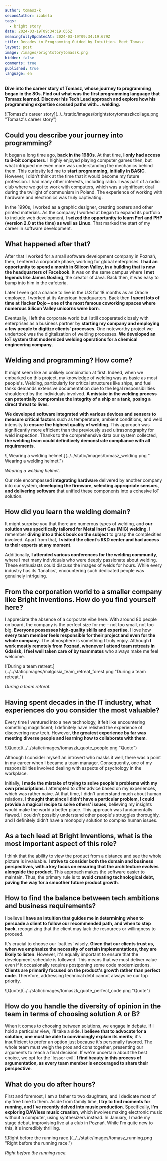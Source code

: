 ```yaml
---
author: tomasz-k
secondAuthor: izabela
tags:
  - bright story
date: 2024-03-19T09:34:19.655Z
meaningfullyUpdatedAt: 2024-03-19T09:34:19.679Z
title: Decades in Programming Guided by Intuition. Meet Tomasz
layout: post
image: /images/brightstorytomaszk.png
hidden: false
comments: true
published: true
language: en
---
```

**Dive into the career story of Tomasz, whose journey to programming began in the 80s. Find out what was the first programming language that Tomasz learned. Discover his Tech Lead approach and explore how his programming expertise crossed paths with… welding.**

<div className="image">![Tomasz's career story](../../static/images/brightstorytomaszkcollage.png "Tomasz's career story")</div>

## Could you describe your journey into programming?

It began a long time ago, **back in the 1980s**. At that time, **I only had access to 8-bit computers**. I highly enjoyed playing computer games then, but what intrigued me even more was understanding the mechanics behind them. This curiosity led me to **start programming, initially in BASIC**. However, I didn’t think at the time that it would become my future profession. I had many other interests, including radio. I was part of a radio club where we got to work with computers, which was a significant deal during the twilight of communism in Poland. The experience of working with hardware and electronics was truly captivating.

In the 1990s, I worked as a graphic designer, creating posters and other printed materials. As the company I worked at began to expand its portfolio to include web development, I **seized the opportunity to learn Perl and PHP (version 2.0 at the time) as well as Linux**. That marked the start of my career in software development.

## What happened after that?

After that I worked for a small software development company in Poznań, then, I entered a corporate phase, working for global enterprises. I **had an opportunity to spend a month in Silicon Valley, in a building that is now the headquarters of Facebook**. It was on the same campus where **I met legends like James Gosling**, the creator of Java. Back then, it was easy to bump into him in the cafeteria.

Later I even got a chance to live in the U.S for 18 months as an Oracle employee. I worked at its American headquarters. Back then **I spent lots of time at Hacker Dojo – one of the most famous coworking spaces where numerous Silicon Valley unicorns were born**.

Eventually, I left the corporate world but I still cooperated closely with enterprises as a business partner by **starting my company and employing a few people to digitize clients' processes**. One noteworthy project we undertook was the digitalization of welding processes. **We developed an IoT system that modernized welding operations for a chemical engineering company**.

## Welding and programming? How come?

It might seem like an unlikely combination at first. Indeed, when we embarked on this project, my knowledge of welding was as basic as most people's. Welding, particularly for critical structures like ships, and fuel tanks demands extensive documentation due to the legal responsibilities shouldered by the individuals involved. **A mistake in the welding process can potentially compromise the integrity of a ship or a tank, posing a direct threat to lives**. 

**We developed software integrated with various devices and sensors to measure critical factors** such as temperature, ambient conditions, and weld intensity to **ensure the highest quality of welding**. This approach was significantly more efficient than the previously used ultrasonography for weld inspection. Thanks to the comprehensive data our system collected, **the welding team could definitively demonstrate compliance with all requirements**.

<div className="image">![ Wearing a welding helmet.](../../static/images/tomasz_welding.png " Wearing a welding helmet.")</div>

*Wearing a welding helmet.*

Our role encompassed **integrating hardware** delivered by another company into our system, **developing the firmware, selecting appropriate sensors, and delivering software** that unified these components into a cohesive IoT solution.

## How did you learn the welding domain?

It might surprise you that there are numerous types of welding, and **our solution was specifically tailored for Metal Inert Gas (MIG) welding**. I remember **diving into a thick book on the subject** to grasp the complexities involved. Apart from that, **I visited the client’s R&D center and had access to their experts at any moment**. 

Additionally, **I attended various conferences for the welding community**, where I met many individuals who were deeply passionate about welding. These enthusiasts could discuss the images of welds for hours. While every industry has its 'fanatics', encountering such dedicated people was genuinely intriguing.

## From the corporation world to a smaller company like Bright Inventions. How do you find yourself here?

I appreciate the absence of a corporate vibe here. With around 80 people on board, the company is the perfect size for me – not too small, not too big. **Everyone possesses high-quality skills and expertise**. I love how **every team member feels responsible for their project and even for the whole company**. The atmosphere is something I truly enjoy. Although **I work mostly remotely from Poznań, whenever I attend team retreats in Gdańsk, I feel well taken care of by teammates** who always make me feel welcome.

<div className="image">![During a team retreat.](../../static/images/malgosia_team_retreat_forest.png "During a team retreat.")</div>

*During a team retreat.*

## Having spent decades in the IT industry, what experiences do you consider the most valuable?

Every time I ventured into a new technology, it felt like encountering something magnificent; I definitely have relished the experience of discovering new tech. However, **the greatest experience by far was meeting diverse people and learning how to collaborate with them**. 

<div className="image">![Quote](../../static/images/tomaszk_quote_people.png "Quote")</div>

Although I consider myself an introvert who masks it well, there was a point in my career when I became a team manager. Consequently, one of my responsibilities involved dealing with aspects of psychology in the workplace.

Initially, **I made the mistake of trying to solve people's problems with my own prescriptions**. I attempted to offer advice based on my experiences, which was rather naive. At that time, I didn't understand much about human relations. **I thought that since I didn't have a particular problem, I could provide a magical recipe to solve others' issues**, believing my insights would make the world a better place. This approach was fundamentally flawed. I couldn't possibly understand other people's struggles thoroughly, and I definitely didn't have a monopoly solution to complex human issues.

## As a tech lead at Bright Inventions, what is the most important aspect of this role?

I think that the ability to view the product from a distance and see the whole picture is invaluable. **I strive to consider both the domain and business perspectives, with a key focus on ensuring that the architecture evolves alongside the product**. This approach makes the software easier to maintain. Thus, the primary rule is to **avoid creating technological debt, paving the way for a smoother future product growth**.

## How to find the balance between tech ambitions and business requirements? 

I believe **I have an intuition that guides me in determining when to persuade a client to follow our recommended path, and when to step back**, recognizing that the client may lack the resources or willingness to proceed. 

It's crucial to choose our ‘battles’ wisely. **Given that our clients trust us, when we emphasize the necessity of certain implementations, they are likely to listen**. However, it's equally important to ensure that the development schedule is followed. This means that we must deliver value even if it occasionally requires postponing some code modernizations. **Clients are primarily focused on the product's growth rather than perfect code**. Therefore, addressing technical debt cannot always be our top priority.

<div className="image">![Quote](../../static/images/tomaszk_quote_perfect_code.png "Quote")</div>

## How do you handle the diversity of opinion in the team in terms of choosing solution A or B?

When it comes to choosing between solutions, we engage in debate. If I hold a particular view, I'll take a side. **I believe that to advocate for a solution, one must be able to convincingly explain its merits**; it's insufficient to prefer an option just because it's personally favored. The whole team must weigh the pros and cons together, presenting our arguments to reach a final decision. If we're uncertain about the best choice, we opt for the 'lesser evil'. **I find beauty in this process of argumentation, as every team member is encouraged to share their perspective**.

## What do you do after hours?

First and foremost, I am a father to two daughters, and I dedicate most of my free time to them. Aside from family time, **I try to find moments for running, and I've recently delved into music production**. Specifically, **I'm exploring DAWless music creation**, which involves making electronic music without a computer, using synthesizers instead. In January, I made my stage debut, improvising live at a club in Poznań. While I'm quite new to this, it's incredibly thrilling.

<div className="image">![Right before the running race.](../../static/images/tomasz_running.png "Right before the running race.")</div>

*Right before the running race.*